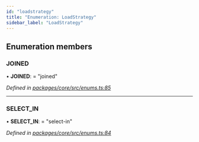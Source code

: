 ```yaml
---
id: "loadstrategy"
title: "Enumeration: LoadStrategy"
sidebar_label: "LoadStrategy"
---
```


## Enumeration members

### JOINED

•  **JOINED**:  = "joined"

*Defined in [packages/core/src/enums.ts:85](https://github.com/mikro-orm/mikro-orm/blob/4249b052e/packages/core/src/enums.ts#L85)*

___

### SELECT\_IN

•  **SELECT\_IN**:  = "select-in"

*Defined in [packages/core/src/enums.ts:84](https://github.com/mikro-orm/mikro-orm/blob/4249b052e/packages/core/src/enums.ts#L84)*
